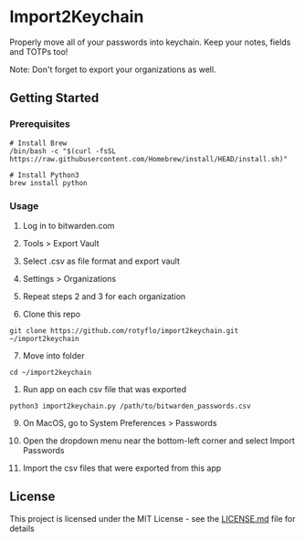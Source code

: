 # Import2Keychain
Properly move all of your passwords into keychain.
Keep your notes, fields and TOTPs too!

Note: Don't forget to export your organizations as well.

## Getting Started

### Prerequisites
```
# Install Brew
/bin/bash -c "$(curl -fsSL https://raw.githubusercontent.com/Homebrew/install/HEAD/install.sh)"

# Install Python3
brew install python
```

### Usage
1. Log in to bitwarden.com

2. Tools > Export Vault

3. Select .csv as file format and export vault

4. Settings > Organizations

5. Repeat steps 2 and 3 for each organization

6. Clone this repo

`git clone https://github.com/rotyflo/import2keychain.git ~/import2keychain`

7. Move into folder

`cd ~/import2keychain`

1. Run app on each csv file that was exported

`python3 import2keychain.py /path/to/bitwarden_passwords.csv`

9. On MacOS, go to System Preferences > Passwords

10. Open the dropdown menu near the bottom-left corner and select Import Passwords

11. Import the csv files that were exported from this app

## License
This project is licensed under the MIT License - see the [LICENSE.md](LICENSE.md) file for details